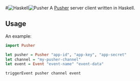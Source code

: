 #![Haskell](https://raw.githubusercontent.com/sidraval/pusher-haskell/master/assets/haskell.png)![Pusher](https://raw.githubusercontent.com/sidraval/pusher-haskell/master/assets/pusher.png)
A [Pusher](http://www.pusher.com) server client written in Haskell.

## Usage
An example:

```haskell
import Pusher

let pusher = Pusher "app-id", "app-key", "app-secret"
let channel = "my-pusher-channel"
let event = Event "event-name" "event-data"

triggerEvent pusher channel event
```
